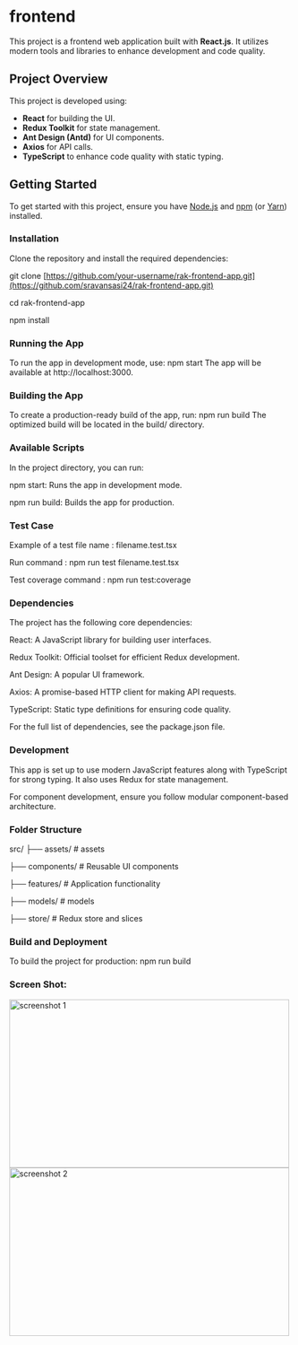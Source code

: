 # frontend

This project is a frontend web application built with **React.js**. It utilizes modern tools and libraries to enhance development and code quality.

## Project Overview

This project is developed using:
- **React** for building the UI.
- **Redux Toolkit** for state management.
- **Ant Design (Antd)** for UI components.
- **Axios** for API calls.
- **TypeScript** to enhance code quality with static typing.

## Getting Started

To get started with this project, ensure you have [Node.js](https://nodejs.org/) and [npm](https://www.npmjs.com/) (or [Yarn](https://yarnpkg.com/)) installed.

### Installation

Clone the repository and install the required dependencies:

git clone [https://github.com/your-username/rak-frontend-app.git](https://github.com/sravansasi24/rak-frontend-app.git)

cd rak-frontend-app

npm install

### Running the App
To run the app in development mode, use:
npm start
The app will be available at http://localhost:3000.

### Building the App
To create a production-ready build of the app, run:
npm run build
The optimized build will be located in the build/ directory.

### Available Scripts

In the project directory, you can run:

npm start: Runs the app in development mode.

npm run build: Builds the app for production.

### Test Case

Example of a test file name : filename.test.tsx

Run command : npm run test filename.test.tsx

Test coverage command : npm run test:coverage

### Dependencies

The project has the following core dependencies:

React: A JavaScript library for building user interfaces.

Redux Toolkit: Official toolset for efficient Redux development.

Ant Design: A popular UI framework.

Axios: A promise-based HTTP client for making API requests.

TypeScript: Static type definitions for ensuring code quality.

For the full list of dependencies, see the package.json file.

### Development

This app is set up to use modern JavaScript features along with TypeScript for strong typing. It also uses Redux for state management.

For component development, ensure you follow modular component-based architecture.

### Folder Structure

src/
├── assets/       # assets

   ├── components/   # Reusable UI components

   ├── features/     # Application functionality

   ├── models/       # models

   ├── store/        # Redux store and slices

### Build and Deployment

To build the project for production:
npm run build

### Screen Shot:

<img src="https://github.com/user-attachments/assets/5d68f717-593f-488a-8468-6b92c8b0b48f" alt="screenshot 1" width="500" height = "300"/>
<img src="https://github.com/user-attachments/assets/d572fc59-cc4a-44ea-aac9-476df7d09a16" alt="screenshot 2" width="500" height = "300"/>



